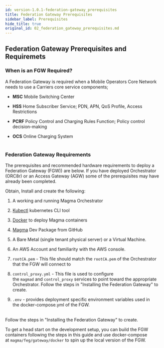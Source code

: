 ```yaml
---
id: version-1.0.1-federation-gateway_prerequisites
title: Federation Gateway Prerequisites
sidebar_label: Prerequisites
hide_title: true
original_id: 02_federation_gateway_prerequisites.md
---
```


## Federation Gateway Prerequisites and Requiremets


### When is an FGW Required?

A Federation Gateway is required when a Mobile Operators Core Network needs to use a Carriers core service components;

- **MSC** Mobile Switching Center

- **HSS** Home Subscriber Service; PDN, APN, QoS Profile, Access Restrictions

- **PCRF** Policy Control and Charging Rules Function; Policy control decision-making

- **OCS** Online Charging System<br><br/>

### Federation Gateway Requirements

The prerequisites and recommended hardware requirements to deploy a
Federation Gateway (FGW)) are below. If you have deployed Orchestrator
(ORC8r) or an Access Gateway (AGW) some of the prerequisites may have
already been completed.

Obtain, Install and create the following:

1.  A working and running Magma Orchestrator

2.  [Kubectl](https://kubernetes.io/docs/tasks/tools/install-kubectl/) kubernetes CLI tool

3.  [Docker](https://www.docker.com/) to deploy Magma containers

4.  [Magma](https://github.com/facebookincubator/magma/) Dev Package from GitHub

5.  A Bare Metal (single tenant physical server) or a Virtual Machine.

6.  An AWS Account and familiarity with the AWS console.

7.  ```rootCA.pem``` - This file should match the ```rootCA.pem``` of the Orchestrator that the FGW will connect to

8.  ```control_proxy.yml``` - This file is used to configure the ```magmad``` and ```control_proxy``` services to point toward the
    appropriate Orchestrator. Follow the steps in "Installing the Federation Gateway" to create.

9.  ```.env``` - provides deployment specific environment variables used in the docker-compose.yml of the FGW.<br><br/>

Follow the steps in "Installing the Federation Gateway" to create.

To get a head start on the development setup, you can build the FGW
containers following the steps in this guide and use docker-compose
at ```magma/feg/gateway/docker``` to spin up the local version of the FGW.<br><br/>
